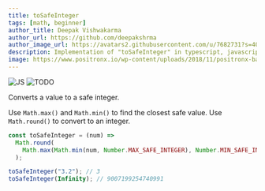 ```yaml
---
title: toSafeInteger
tags: [math, beginner]
author_title: Deepak Vishwakarma
author_url: https://github.com/deepakshrma
author_image_url: https://avatars2.githubusercontent.com/u/7682731?s=400
description: Implementation of "toSafeInteger" in typescript, javascript and deno.
image: https://www.positronx.io/wp-content/uploads/2018/11/positronx-banner-1152-1.jpg
---
```


![JS](https://img.shields.io/badge/supports-javascript-yellow.svg?style=flat-square)
![TODO](https://img.shields.io/badge///TODO-blue.svg?style=flat-square)

Converts a value to a safe integer.

Use `Math.max()` and `Math.min()` to find the closest safe value.
Use `Math.round()` to convert to an integer.

```js
const toSafeInteger = (num) =>
  Math.round(
    Math.max(Math.min(num, Number.MAX_SAFE_INTEGER), Number.MIN_SAFE_INTEGER)
  );
```

```js
toSafeInteger("3.2"); // 3
toSafeInteger(Infinity); // 9007199254740991
```
